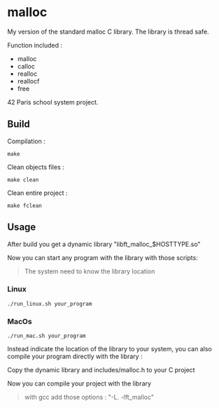 # malloc

My version of the standard malloc C library.
The library is thread safe.

Function included :
- malloc
- calloc
- realloc
- reallocf
- free

42 Paris school system project.

## Build

Compilation :
```
make
```

Clean objects files :
```
make clean
```

Clean entire project :
```
make fclean
```

## Usage

After build you get a dynamic library "libft_malloc_$HOSTTYPE.so"

Now you can start any program with the library with those scripts:
> The system need to know the library location

### Linux
```
./run_linux.sh your_program
```
### MacOs
```
./run_mac.sh your_program
```

Instead indicate the location of the library to your system, you can also compile your program directly with the library :

Copy the dynamic library and includes/malloc.h to your C project

Now you can compile your project with the library

>with gcc add those options : "-L. -lft_malloc"
